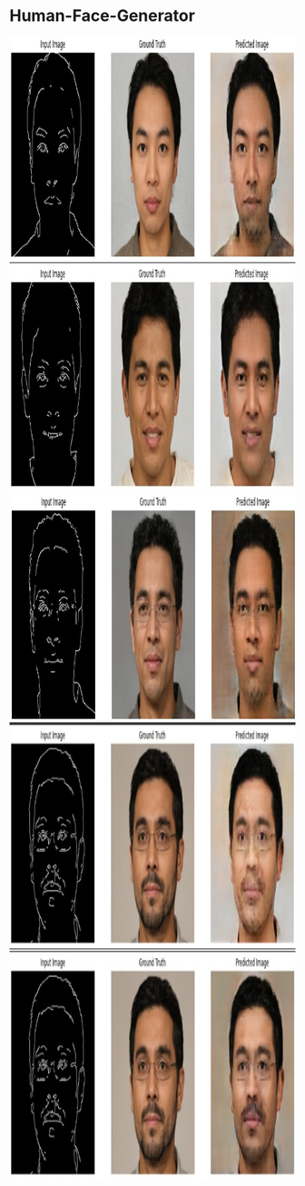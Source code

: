 # Human-Face-Generator

<div align="center">
    <img src="images/1.jpeg" height="400px">
    <img src="images/2.jpeg" height="400px">
    <img src="images/3.jpeg" height="400px">
    <img src="images/4.jpeg" height="400px">
    <img src="images/5.jpeg" height="400px">
 <div>
